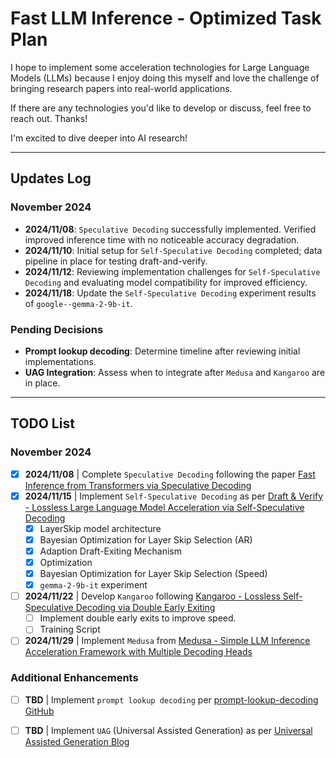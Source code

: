# Fast LLM Inference - Optimized Task Plan
I hope to implement some acceleration technologies for Large Language Models (LLMs) because I enjoy doing this myself and love the challenge of bringing research papers into real-world applications.

If there are any technologies you'd like to develop or discuss, feel free to reach out. Thanks!

I'm excited to dive deeper into AI research!  

---

## Updates Log
### November 2024
- **2024/11/08**: `Speculative Decoding` successfully implemented. Verified improved inference time with no noticeable accuracy degradation.
- **2024/11/10**: Initial setup for `Self-Speculative Decoding` completed; data pipeline in place for testing draft-and-verify.
- **2024/11/12**: Reviewing implementation challenges for `Self-Speculative Decoding` and evaluating model compatibility for improved efficiency.
- **2024/11/18**: Update the `Self-Speculative Decoding` experiment results of `google--gemma-2-9b-it`.

### Pending Decisions
- **Prompt lookup decoding**: Determine timeline after reviewing initial implementations.
- **UAG Integration**: Assess when to integrate after `Medusa` and `Kangaroo` are in place.

---

## TODO List

### November 2024
- [x] **2024/11/08** | Complete `Speculative Decoding` following the paper [Fast Inference from Transformers via Speculative Decoding](https://arxiv.org/pdf/2211.17192)
- [x] **2024/11/15** | Implement `Self-Speculative Decoding` as per [Draft & Verify - Lossless Large Language Model Acceleration via Self-Speculative Decoding](https://arxiv.org/pdf/2309.08168)
  - [x] LayerSkip model architecture
  - [x] Bayesian Optimization for Layer Skip Selection (AR)
  - [x] Adaption Draft-Exiting Mechanism
  - [x] Optimization
  - [x] Bayesian Optimization for Layer Skip Selection (Speed) 
  - [x] `gemma-2-9b-it` experiment
- [ ] **2024/11/22** | Develop `Kangaroo` following [Kangaroo - Lossless Self-Speculative Decoding via Double Early Exiting](https://arxiv.org/pdf/2404.18911)
  - [ ] Implement double early exits to improve speed.
  - [ ] Training Script
- [ ] **2024/11/29** | Implement `Medusa` from [Medusa - Simple LLM Inference Acceleration Framework with Multiple Decoding Heads](https://arxiv.org/pdf/2401.10774)

### Additional Enhancements
- [ ] **TBD** | Implement `prompt lookup decoding` per [prompt-lookup-decoding GitHub](https://github.com/apoorvumang/prompt-lookup-decoding)
- [ ] **TBD** | Implement `UAG` (Universal Assisted Generation) as per [Universal Assisted Generation Blog](https://huggingface.co/blog/universal_assisted_generation)

